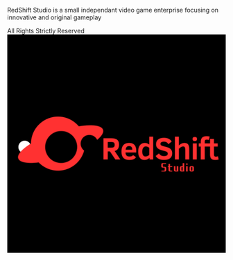 RedShift Studio is a small independant video game enterprise focusing on innovative and original gameplay

All Rights Strictly Reserved
![Studio's Logo](Logo/PNG/red/RedShift.png)
